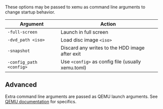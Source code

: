 These options may be passed to xemu as command line arguments to change
startup behavior.

| Argument | Action |
|----------|--------|
| `-full-screen` | Launch in full screen |
| `-dvd_path <iso>` | Load disc image `<iso>` |
| `-snapshot` | Discard any writes to the HDD image after exit |
| `-config_path <config>` | Use `<config>` as config file (usually xemu.toml) |

## Advanced

Extra command line arguments are passed as QEMU launch arguments. See [QEMU
documentation](https://www.qemu.org/documentation/) for specifics.
